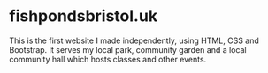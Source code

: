 # fishpondsbristol.uk
This is the first website I made independently, using HTML, CSS and Bootstrap. It serves my local park, community garden and a local community hall which hosts classes and other events.
